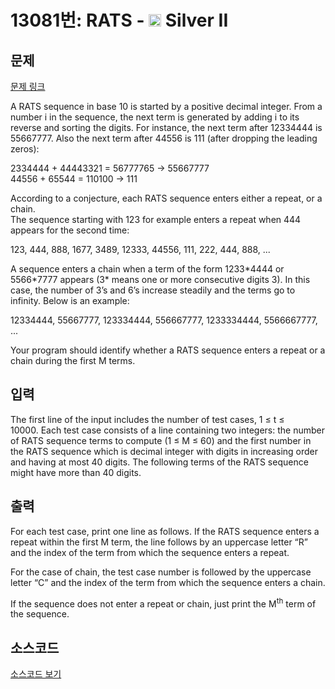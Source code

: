 # 13081번: RATS - <img src="https://static.solved.ac/tier_small/9.svg" style="height:20px" /> Silver II

<!-- performance -->

<!-- 문제 제출 후 깃허브에 푸시를 했을 때 제출한 코드의 성능이 입력될 공간입니다.-->

<!-- end -->

## 문제

[문제 링크](https://boj.kr/13081)


<p>A RATS sequence in base 10 is started by a positive decimal integer. From a number i in the sequence, the next term is generated by adding i to its reverse and sorting the digits. For instance, the next term after 12334444 is 55667777. Also the next term after 44556 is 111 (after dropping the leading zeros):</p>

<p>2334444 + 44443321 = 56777765 -&gt; 55667777<br>
44556 + 65544 = 110100 -&gt; 111</p>

<p>According to a conjecture, each RATS sequence enters either a repeat, or a chain.<br>
The sequence starting with 123 for example enters a repeat when 444 appears for the second time:</p>

<p>123, 444, 888, 1677, 3489, 12333, 44556, 111, 222, 444, 888, ...</p>

<p>A sequence enters a chain when a term of the form 1233*4444 or 5566*7777 appears (3* means one or more consecutive digits 3). In this case, the number of 3’s and 6’s increase steadily and the terms go to infinity. Below is an example:</p>

<p>12334444, 55667777, 123334444, 556667777, 1233334444, 5566667777, ...</p>

<p>Your program should identify whether a RATS sequence enters a repeat or a chain during the first M terms.</p>



## 입력


<p>The first line of the input includes the number of test cases, 1 ≤ t ≤ 10000.&nbsp;Each test case consists of a line containing two integers: the number of RATS sequence terms to compute (1 ≤ M ≤ 60) and the first number in the RATS sequence which is decimal integer with digits in increasing order and having at most 40 digits. The following terms of the RATS sequence might have more than 40 digits.</p>



## 출력


<p>For each test case, print one line as follows. If the RATS sequence enters a repeat within the first M term, the line follows by an uppercase letter “R” and the index of the term from which the sequence enters a repeat.</p>

<p>For the case of chain, the test case number is followed by the uppercase letter “C” and the index of the term from which the sequence enters a chain.</p>

<p>If the sequence does not enter a repeat or chain, just print the M<sup>th</sup> term of the sequence.</p>



## 소스코드

[소스코드 보기](RATS.py)